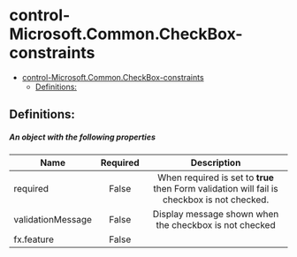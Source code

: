 <a name="control-microsoft-common-checkbox-constraints"></a>
# control-Microsoft.Common.CheckBox-constraints
* [control-Microsoft.Common.CheckBox-constraints](#control-microsoft-common-checkbox-constraints)
    * [Definitions:](#control-microsoft-common-checkbox-constraints-definitions)

<a name="control-microsoft-common-checkbox-constraints-definitions"></a>
## Definitions:
<a name="control-microsoft-common-checkbox-constraints-definitions-an-object-with-the-following-properties"></a>
##### An object with the following properties
| Name | Required | Description
| ---|:--:|:--:|
|required|False|When required is set to **true** then Form validation will fail is checkbox is not checked.
|validationMessage|False|Display message shown when the checkbox is not checked
|fx.feature|False|
